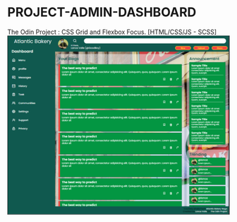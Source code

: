 # PROJECT-ADMIN-DASHBOARD
The Odin Project : CSS Grid and Flexbox Focus.
[HTML/CSS/JS - SCSS]
![This is an image](assets/img/sample.PNG)
